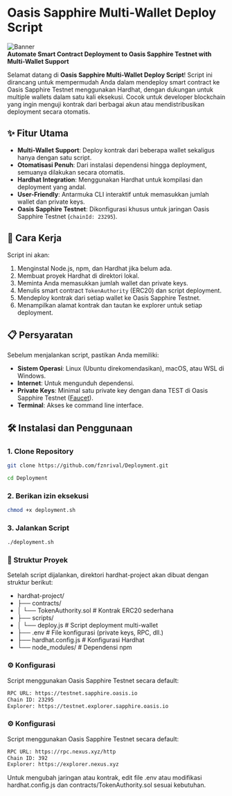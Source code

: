 # Oasis Sapphire Multi-Wallet Deploy Script

![Banner](https://img.shields.io/badge/Hardhat-Oasis%20Sapphire-blue?style=for-the-badge&logo=ethereum)  
**Automate Smart Contract Deployment to Oasis Sapphire Testnet with Multi-Wallet Support**

Selamat datang di **Oasis Sapphire Multi-Wallet Deploy Script**! Script ini dirancang untuk mempermudah Anda dalam mendeploy smart contract ke Oasis Sapphire Testnet menggunakan Hardhat, dengan dukungan untuk multiple wallets dalam satu kali eksekusi. Cocok untuk developer blockchain yang ingin menguji kontrak dari berbagai akun atau mendistribusikan deployment secara otomatis.

## ✨ Fitur Utama
- **Multi-Wallet Support**: Deploy kontrak dari beberapa wallet sekaligus hanya dengan satu script.
- **Otomatisasi Penuh**: Dari instalasi dependensi hingga deployment, semuanya dilakukan secara otomatis.
- **Hardhat Integration**: Menggunakan Hardhat untuk kompilasi dan deployment yang andal.
- **User-Friendly**: Antarmuka CLI interaktif untuk memasukkan jumlah wallet dan private keys.
- **Oasis Sapphire Testnet**: Dikonfigurasi khusus untuk jaringan Oasis Sapphire Testnet (`chainId: 23295`).

## 🚀 Cara Kerja
Script ini akan:
1. Menginstal Node.js, npm, dan Hardhat jika belum ada.
2. Membuat proyek Hardhat di direktori lokal.
3. Meminta Anda memasukkan jumlah wallet dan private keys.
4. Menulis smart contract `TokenAuthority` (ERC20) dan script deployment.
5. Mendeploy kontrak dari setiap wallet ke Oasis Sapphire Testnet.
6. Menampilkan alamat kontrak dan tautan ke explorer untuk setiap deployment.

## 📋 Persyaratan
Sebelum menjalankan script, pastikan Anda memiliki:
- **Sistem Operasi**: Linux (Ubuntu direkomendasikan), macOS, atau WSL di Windows.
- **Internet**: Untuk mengunduh dependensi.
- **Private Keys**: Minimal satu private key dengan dana TEST di Oasis Sapphire Testnet ([Faucet](https://faucet.testnet.sapphire.oasis.io/)).
- **Terminal**: Akses ke command line interface.

## 🛠️ Instalasi dan Penggunaan

### 1. Clone Repository
```bash
git clone https://github.com/fznrival/Deployment.git
```

```bash
cd Deployment
```

### 2. Berikan izin eksekusi
```bash
chmod +x deployment.sh
```

### 3. Jalankan Script
```bash
./deployment.sh
```

### 📜 Struktur Proyek
Setelah script dijalankan, direktori hardhat-project akan dibuat dengan struktur berikut:

- hardhat-project/
- ├── contracts/
- │   └── TokenAuthority.sol  # Kontrak ERC20 sederhana
- ├── scripts/
- │   └── deploy.js           # Script deployment multi-wallet
- ├── .env                    # File konfigurasi (private keys, RPC, dll.)
- ├── hardhat.config.js       # Konfigurasi Hardhat
- └── node_modules/           # Dependensi npm

### ⚙️ Konfigurasi
Script menggunakan Oasis Sapphire Testnet secara default:

```bash
RPC URL: https://testnet.sapphire.oasis.io
Chain ID: 23295
Explorer: https://testnet.explorer.sapphire.oasis.io
```

### ⚙️ Konfigurasi
Script menggunakan Oasis Sapphire Testnet secara default:

```bash
RPC URL: https://rpc.nexus.xyz/http
Chain ID: 392
Explorer: https://explorer.nexus.xyz
```

Untuk mengubah jaringan atau kontrak, edit file .env atau modifikasi hardhat.config.js dan contracts/TokenAuthority.sol sesuai kebutuhan.
